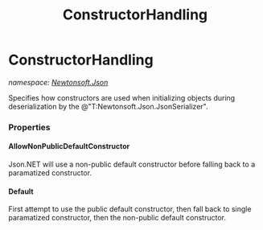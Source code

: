 ﻿---
title: ConstructorHandling
---

# ConstructorHandling
_namespace: [Newtonsoft.Json](N-Newtonsoft.Json.html)_

Specifies how constructors are used when initializing objects during deserialization by the @"T:Newtonsoft.Json.JsonSerializer".



### Properties

#### AllowNonPublicDefaultConstructor
Json.NET will use a non-public default constructor before falling back to a paramatized constructor.
#### Default
First attempt to use the public default constructor, then fall back to single paramatized constructor, then the non-public default constructor.

